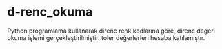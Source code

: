 # d-renc_okuma
Python programlama kullanarak direnc renk kodlarına göre, direnc degeri okuma işlemi gerçekleştirilmiştir.
toler değerlerleri hesaba katılamıştır.
